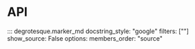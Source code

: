 API
===

::: degrotesque.marker_md
    docstring_style: "google"
    filters: [""]
    show_source: False
    options:
        members_order: "source"
